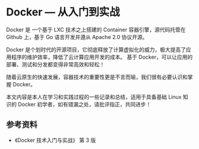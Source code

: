 # Docker — 从入门到实战

Docker 是 一个基于 LXC 技术之上搭建的 Container 容器引擎，源代码托管在 Github 上，基于 Go 语言开发并遵从 Apache 2.0 协议开源。

Docker 是个划时代的开源项目，它彻底释放了计算虚拟化的威力，极大提高了应用程序的维护效率，降低了云计算应用开发的成本。
基于 Docker，可以让应用的部署、测试和分发都变得非常高效和轻松！

随着云原生的快速发展，容器技术的重要性更是不言而喻，我们很有必要认识和掌握 Docker。

本文内容是本人在学习和实践过程的一些记录和总结，适用于具备基础 Linux 知识的 Docker 初学者，如有错漏之处，请批评指正，共同进步！


## 参考资料
- 《Docker 技术入门与实战》 第 3 版